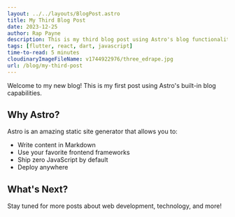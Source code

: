 ```yaml
---
layout: ../../layouts/BlogPost.astro
title: My Third Blog Post
date: 2023-12-25
author: Rap Payne
description: This is my third blog post using Astro's blog functionality.
tags: [flutter, react, dart, javascript]
time-to-read: 5 minutes
cloudinaryImageFileName: v1744922976/three_edrape.jpg
url: /blog/my-third-post
---
```


Welcome to my new blog! This is my first post using Astro's built-in blog capabilities.

## Why Astro?

Astro is an amazing static site generator that allows you to:

- Write content in Markdown
- Use your favorite frontend frameworks
- Ship zero JavaScript by default
- Deploy anywhere

## What's Next?

Stay tuned for more posts about web development, technology, and more!